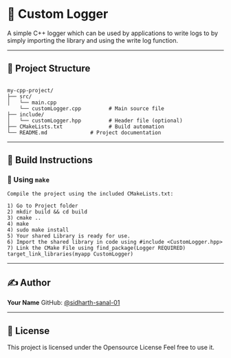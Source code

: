 # 🚀 Custom Logger

A simple C++ logger which can  be used by applications to write logs to by simply importing the library and using the write log function.

---

## 📁 Project Structure

```

my-cpp-project/
├── src/
│   └── main.cpp   
    └── customLogger.cpp         # Main source file
├── include/
│   └── customLogger.hpp         # Header file (optional)
├── CMakeLists.txt               # Build automation
└── README.md              # Project documentation

```

---

## 🔧 Build Instructions

### 🔨 Using `make`
```
Compile the project using the included CMakeLists.txt:

1) Go to Project folder
2) mkdir build && cd build
3) cmake ..
4) make
4) sudo make install
5) Your shared Library is ready for use.
6) Import the shared library in code using #include <CustomLogger.hpp>
7) Link the CMake File using find_package(Logger REQUIRED) target_link_libraries(myapp CustomLogger)

```

---

## ✍️ Author

**Your Name**
GitHub: [@sidharth-sanal-01](https://github.com/sidharth-sanal-01)

---

## 📄 License

This project is licensed under the Opensource License Feel free to use it.



